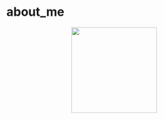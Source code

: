 # about_me
<div id="header" align="center">
  <img src="https://media.giphy.com/media/v1.Y2lkPTc5MGI3NjExcWNjOHJ0bnN2b2FoY3Frenc4OWp5cmpjMzA4eGh5dnN6anRuNmF4dSZlcD12MV9pbnRlcm5hbF9naWZfYnlfaWQmY3Q9cw/e8hxrpXhsvzH5gqr6V/giphy.gif" width="200"/>
</div>
